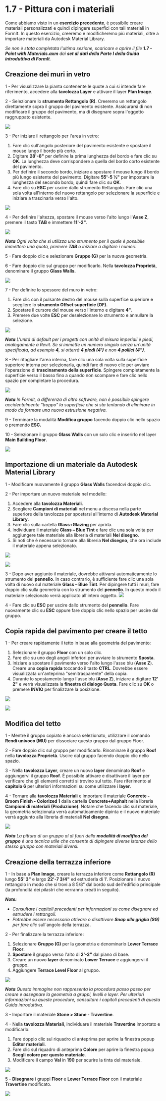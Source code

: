 # 1.7 - Pittura con i materiali

Come abbiamo visto in un **esercizio precedente**, è possibile creare materiali personalizzati e quindi dipingere superfici con tali materiali in FormIt. In questo esercizio, creeremo e modificheremo più materiali, oltre a importare materiali da Autodesk Material Library.

_Se non è stata completata l'ultima sezione, scaricare e aprire il file_ _**1.7 - Paint with Materials.axm**_ _dai_ _**set di dati della Parte I della Guida introduttiva di FormIt**._

## **Creazione dei muri in vetro**

1 - Per visualizzare la pianta contenente le quote a cui si intende fare riferimento, accedere alla **tavolozza Layer** e attivare il layer **Plan Image**.

2 - Selezionare lo **strumento Rettangolo \(R\)**. Creeremo un rettangolo direttamente sopra il gruppo del pavimento esistente. Assicurarsi di non modificare il gruppo del pavimento, ma di disegnare sopra l'oggetto raggruppato esistente.

![](../../.gitbook/assets/0%20%283%29.png)

3 - Per iniziare il rettangolo per l'area in vetro:

1. Fare clic sull'angolo posteriore del pavimento esistente e spostare il mouse lungo il bordo più corto.
2. Digitare **28'-8"** per definire la prima lunghezza del bordo e fare clic su **OK**. La lunghezza deve corrispondere a quella del bordo corto esistente del pavimento.
3. Per definire il secondo bordo, iniziare a spostare il mouse lungo il bordo più lungo esistente del pavimento. Digitare **55'-5 ½"** per impostare la lunghezza del secondo bordo, quindi fare clic su **OK**.
4. Fare clic su **ESC** per uscire dallo strumento Rettangolo. Fare clic una sola volta all'interno del nuovo rettangolo per selezionare la superficie e iniziare a trascinarla verso l'alto.

![](../../.gitbook/assets/1%20%283%29.png)

4 - Per definire l'altezza, spostare il mouse verso l'alto lungo l'**Asse Z**, premere il tasto **TAB** e immettere **11'-2"**.

![](../../.gitbook/assets/2%20%284%29.png)

_**Nota**_ _Ogni volta che si utilizza uno strumento per il quale è possibile immettere una quota, premere_ _**TAB**_ _o iniziare a digitare i numeri._

5 - Fare doppio clic e selezionare **Gruppo \(G\)** per la nuova geometria.

6 - Fare doppio clic sul gruppo per modificarlo. Nella **tavolozza Proprietà**, denominare il gruppo **Glass Walls.**

![](../../.gitbook/assets/3%20%283%29.png)

7 - Per definire lo spessore del muro in vetro:

1. Fare clic con il pulsante destro del mouse sulla superfice superiore e scegliere lo **strumento Offset superficie \(OF\).**
2. Spostare il cursore del mouse verso l'interno e digitare **4".**
3. Premere due volte **ESC** per deselezionare lo strumento e annullare la selezione.

![](../../.gitbook/assets/4%20%2817%29.png)

​_**Nota**_ _L'unità di default per i progetti con unità di misura imperiali è piedi, analogamente a Revit. Se si immette un numero singolo senza un'unità specificata, ad esempio_ _**4**, si otterrà_ _**4 piedi \(4'\)**_ _e non_ _**4 pollici \(4"\)**._

8 - Per ritagliare l'area interna, fare clic una sola volta sulla superficie superiore interna per selezionarla, quindi fare di nuovo clic per avviare l'operazione di **trascinamento della superficie**. Spingere completamente la superficie verso il basso fino a quando non scompare e fare clic nello spazio per completare la procedura.

![](../../.gitbook/assets/5%20%2812%29.png)

_**Nota**_ _In FormIt, a differenza di altro software, non è possibile spingere accidentalmente "troppo" la superficie che si sta tentando di eliminare in modo da formare una nuova estrusione negativa._

9 - Terminare la modalità **Modifica gruppo** facendo doppio clic nello spazio o premendo **ESC.**

10 - Selezionare il gruppo **Glass Walls** con un solo clic e inserirlo nel layer **Main Building Floor**.

![](../../.gitbook/assets/6%20%2813%29.png)

## **Importazione di un materiale da Autodesk Material Library**

1 - Modificare nuovamente il gruppo **Glass Walls** facendovi doppio clic.

2 - Per importare un nuovo materiale nel modello:

1. Accedere alla **tavolozza Materiali**.
2. Scegliere **Campioni di materiali** nel menu a discesa nella parte superiore della tavolozza per spostarsi all'interno di **Autodesk Material Library.** ​
3. Fare clic sulla cartella **Glass+Glazing** per aprirla.
4. Individuare il materiale **Glass – Blue Tint** e fare clic una sola volta per aggiungere tale materiale alla libreria di materiali **Nel disegno**.
5. Si noti che è necessario tornare alla libreria **Nel disegno**, che ora include il materiale appena selezionato.

![](../../.gitbook/assets/7%20%288%29.png)

![](../../.gitbook/assets/8%20%288%29.png)

3 - Dopo aver aggiunto il materiale, dovrebbe attivarsi automaticamente lo strumento del **pennello**. In caso contrario, è sufficiente fare clic una sola volta di nuovo sul materiale **Glass – Blue Tint**. Per dipingere tutti i muri, fare doppio clic sulla geometria con lo strumento del **pennello**. In questo modo il materiale selezionato verrà applicato all'intero oggetto. ![](../../.gitbook/assets/9%20%281%29.png)​

4 - Fare clic su **ESC** per uscire dallo strumento del **pennello**. Fare nuovamente clic su **ESC** oppure fare doppio clic nello spazio per uscire dal gruppo.

## **Copia rapida del pavimento per creare il tetto**

1 - Per creare rapidamente il tetto in base alla geometria del pavimento:

1. Selezionare il gruppo **Floor** con un solo clic.
2. Fare clic su uno degli angoli inferiori per avviare lo strumento **Sposta**.
3. Iniziare a spostare il pavimento verso l'alto lungo l'asse blu \(**Asse Z**\). Creare una **copia rapida** toccando il tasto **CTRL**. Dovrebbe essere visualizzata un'anteprima "semitrasparente" della copia. ​
4. Durante lo spostamento lungo l'asse blu \(**Asse Z**\), iniziare a digitare **12' 2"** e verrà visualizzata la **finestra di dialogo Quota**. Fare clic su **OK** o premere **INVIO** per finalizzare la posizione.

![](../../.gitbook/assets/10%20%281%29.png)

![](../../.gitbook/assets/11%20%281%29.png)

## **Modifica del tetto**

1 - Mentre il gruppo copiato è ancora selezionato, utilizzare il comando **Rendi univoco \(MU\)** per dissociare questo gruppo dal gruppo Floor.

2 - Fare doppio clic sul gruppo per modificarlo. Rinominare il gruppo **Roof** nella **tavolozza Proprietà**. Uscire dal gruppo facendo doppio clic nello spazio.

3 - Nella **tavolozza Layer**, creare un nuovo **layer** denominato **Roof** e aggiungervi il gruppo **Roof**. È possibile attivare e disattivare il layer per verificare che gli elementi corretti si trovino sul tetto. Fare riferimento al **capitolo 6** per ulteriori informazioni su come utilizzare i **layer**.

4 - Tornare alla **tavolozza Materiali** e importare il materiale **Concrete - Broom Finish - Colorized 1** dalla cartella **Concrete+Asphalt** nella libreria **Campioni di materiali** **\(Produzione\)**. Notare che facendo clic sul materiale, la geometria selezionata verrà automaticamente dipinta e il nuovo materiale verrà aggiunto alla libreria di materiali **Nel disegno**.

![](../../.gitbook/assets/12.jpeg)

_**Nota**_ _La pittura di un gruppo al di fuori della_ _**modalità di modifica del gruppo**_ _è una tecnica utile che consente di dipingere diverse istanze dello stesso gruppo con materiali diversi._

## **Creazione della terrazza inferiore**

1 - In base a **Plan Image**, creare la terrazza inferiore come **Rettangolo \(R\)** lungo **55' 3"** e largo **22'-7 3/4"** ed estruderla di 1'. Posizionare il nuovo rettangolo in modo che si trovi a 8 5/8" dal bordo sud dell'edificio principale \(la profondità dei pilastri che verranno creati in seguito\).

_**Note:**_

* _Consultare i capitoli precedenti per informazioni su come disegnare ed estrudere i rettangoli._
* _Potrebbe essere necessario attivare o disattivare_ _**Snap alla griglia \(SG\)**_ _per fare clic_ sull'angolo della terrazza.

2 - Per finalizzare la terrazza inferiore:

1. Selezionare **Gruppo \(G\)** per la geometria e denominarlo **Lower Terrace Floor**.
2. **Spostare** il gruppo verso l'alto di **2'-2"** dal piano di base.
3. Creare un nuovo **layer** denominato **Lower Terrace** e aggiungervi il gruppo.
4. Aggiungere **Terrace Level Floor** al gruppo.

![](../../.gitbook/assets/13%20%281%29.png)

_**Nota**_ _Questa immagine non rappresenta la procedura passo passo per creare e assegnare la geometria a gruppi, livelli e layer. Per ulteriori informazioni su queste procedure, consultare i capitoli precedenti di questa Guida introduttiva._

3 - Importare il materiale **Stone &gt; Stone - Travertine**.

4 - Nella **tavolozza Materiali**, individuare il materiale **Travertine** importato e modificarlo:

1. Fare doppio clic sul riquadro di anteprima per aprire la finestra popup **Editor materiali**.
2. Fare clic sul riquadro di anteprima **Colore** per aprire la finestra popup **Scegli colore per questo materiale**.
3. Modificare il campo **Val** in **190** per scurire la tinta del materiale.

![](../../.gitbook/assets/14%20%282%29.png)

5 - **Disegnare** i gruppi **Floor** e **Lower Terrace Floor** con il materiale **Travertine** modificato.

![](../../.gitbook/assets/15.jpeg)

